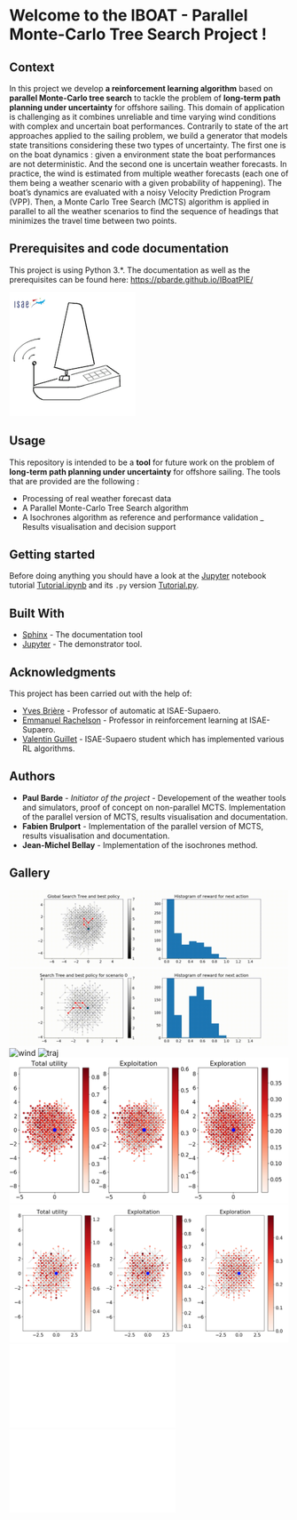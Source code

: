 
Welcome to the IBOAT - Parallel Monte-Carlo Tree Search Project !
=================================================================

Context
--------
In this project we develop **a reinforcement learning algorithm** based on **parallel Monte-Carlo tree search**
to tackle the problem of **long-term path planning under uncertainty** for offshore sailing. This domain of application
is challenging as it combines unreliable and time varying wind conditions with complex and uncertain boat performances.
Contrarily to state of the art approaches applied to the sailing problem, we build a generator that models state transitions
considering these two types of uncertainty. The first one is on the boat dynamics : given a environment state the boat performances
are not deterministic. And the second one is uncertain weather forecasts. In practice, the wind is estimated from multiple
weather forecasts (each one of them being a weather scenario with a given probability of happening). The boat’s dynamics are evaluated with
a noisy Velocity Prediction Program (VPP). Then, a Monte Carlo Tree Search (MCTS) algorithm is applied in parallel to all the weather
scenarios to find the sequence of headings that minimizes the travel time between two points.

Prerequisites and code documentation
------------------------------------

This project is using Python 3.*. The documentation as well as the prerequisites can be found here:
https://pbarde.github.io/IBoatPIE/

![Alt text](documentation/IBOAT_logo.png?raw=true "https://pbarde.github.io/IBoatPIE/")

Usage
-----

This repository is intended to be a **tool** for future work on the problem of
**long-term path planning under uncertainty** for offshore sailing.
The tools that are provided are the following :

- Processing of real weather forecast data
- A Parallel Monte-Carlo Tree Search algorithm
- A Isochrones algorithm as reference and performance validation
_ Results visualisation and decision support

Getting started
---------------

Before doing anything you should have a look at the [Jupyter](http://jupyter.readthedocs.io/en/latest/install.html) notebook tutorial [Tutorial.ipynb](code/Tutorial.ipynb) and its `.py` version [Tutorial.py](code/Tutorial.py).

Built With
----------

* [Sphinx](http://www.sphinx-doc.org/en/master/) - The documentation tool
* [Jupyter](http://jupyter.readthedocs.io/en/latest/install.html) - The demonstrator tool.


Acknowledgments
---------------

This project has been carried out with the help of:

* [Yves Brière](https://personnel.isae-supaero.fr/yves-briere/) - Professor of automatic at ISAE-Supaero.
* [Emmanuel Rachelson](https://github.com/erachelson) - Professor in reinforcement learning at ISAE-Supaero.
* [Valentin Guillet](https://github.com/Val95240/RL-Agents) - ISAE-Supaero student which has implemented various RL algorithms.

Authors
---------

* **Paul Barde** - *Initiator of the project* - Developement of the weather tools and simulators, proof of concept on non-parallel MCTS. Implementation of the parallel version of MCTS, results visualisation and documentation.
* **Fabien Brulport** - Implementation of the parallel version of MCTS, results visualisation and documentation.
* **Jean-Michel Bellay** - Implementation of the isochrones method.

Gallery
--------

![reward global](gallery/scenar_global.gif "Reward Global Scenario")
![reward scenario](gallery/scenar_o.gif "Reward un Scenario")
![wind](gallery/wind.gif "Wind Scenario")
![traj](gallery/traj.gif "A boat trajectory")
![uct global](gallery/1000_10_03_global.png "UCT Global Scenario")
![uct scenario](gallery/1000_10_03_scenar1.png "UCT un Scenario")
![traj](gallery/StrategyTraj.pdf "Evaluation trajectory")
![uct scenario](gallery/MeanStrategyTraj.pdf "Mean Evaluation trajectory and corresponding wind")

